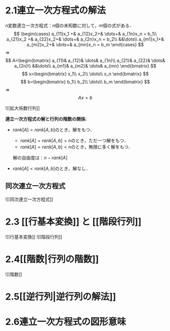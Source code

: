 # 2.1連立一次方程式の解法
$n$変数連立一次方程式：$n$個の未知数に対して，$m$個の式がある．
$$
\begin{cases}
a_{11}x_1 +& a_{12}x_2+& \dots+& a_{1n}x_n = b_1\\
a_{21}x_2 +& a_{22}x_2+& \dots+& a_{2n}x_n = b_2\\
&&\dots\\
a_{m1}x_1+& a_{m2}x_2+& \dots+& a_{mn}x_n = b_m
\end{cases}
$$
⇒
$$
A=\begin{bmatrix}
a_{11}& a_{12}& \dots& a_{1n}\\
a_{21}& a_{22}& \dots& a_{2n}\\
&&\dots\\
a_{m1}& a_{m2}& \dots& a_{mn}
\end{bmatrix}
$$
$$
x=\begin{bmatrix}
x_1\\
x_2\\
\dots\\
x_n
\end{bmatrix}
$$
$$
b=\begin{bmatrix}
b_1\\
b_2\\
\dots\\
b_m
\end{bmatrix}
$$
⇒
$$Ax=b
$$

![[拡大係数行列]]

**連立一次方程式の解と行列の階数の関係:**

- $rank[A]=rank[A,b]$のとき，解をもつ．
	- $rank[A]=rank[A,b]=n$のとき，ただ一つ解をもつ．
	-  $rank[A]=rank[A,b]<n$のとき，無限に多く解をもつ．
	
	解の自由度は：$n-rank[A]$
-  $rank[A]<rank[A,b]$のとき，解なし．

## 同次連立一次方程式
![[同次連立一次方程式]]


# 2.3 [[行基本変換]] と [[階段行列]]
![[行基本変換]]
![[階段行列]]

# 2.4[[階数|行列の階数]]
![[階数]]

# 2.5[[逆行列|逆行列の解法]]

# 2.6連立一次方程式の図形意味

